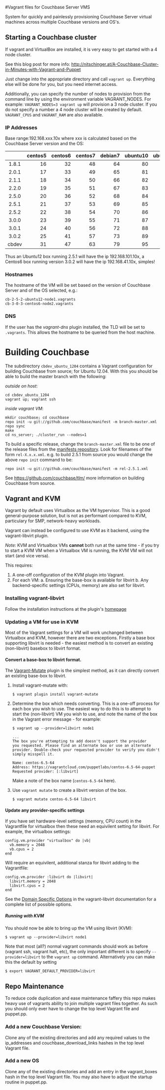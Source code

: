#Vagrant files for Couchbase Server VMS

System for quickly and painlessly provisioning Couchbase Server virtual machines across multiple Couchbase versions and OS's.
## Starting a Couchbase cluster

If vagrant and VirtualBox are installed, it is very easy to get started with a 4 node cluster.

See this blog post for more info: http://nitschinger.at/A-Couchbase-Cluster-in-Minutes-with-Vagrant-and-Puppet

Just change into the appropriate directory and call `vagrant up`. Everything else will be done for you, but you need
internet access.

Additionally, you can specify the number of nodes to provision from the command line by using the environment variable VAGRANT_NODES. For example: `VAGRANT_NODES=3 vagrant up` will provision a 3 node cluster. If you do not specify a number a 4 node cluster will be created by default. `VAGRANT_CPUS` and `VAGRANT_RAM` are also available.

### IP Addresses

Base range:192.168.xxx.10x where xxx is calculated based on the Couchbase Server version and the OS:

|       |  centos5  |  centos6  |  centos7  |  debian7  |  ubuntu10 |  ubuntu12 |  ubuntu14 |  windows  |
|:-----:|----------:|----------:|----------:|----------:|----------:|----------:|----------:|----------:|
| 1.8.1 |        16 |        32 |        48 |        64 |        80 |        96 |       112 |       128 |
| 2.0.1 |        17 |        33 |        49 |        65 |        81 |        97 |       113 |       129 |
| 2.1.1 |        18 |        34 |        50 |        66 |        82 |        98 |       114 |       130 |
| 2.2.0 |        19 |        35 |        51 |        67 |        83 |        99 |       115 |       131 |
| 2.5.0 |        20 |        36 |        52 |        68 |        84 |       100 |       116 |       132 |
| 2.5.1 |        21 |        37 |        53 |        69 |        85 |       101 |       117 |       133 |
| 2.5.2 |        22 |        38 |        54 |        70 |        86 |       102 |       118 |       134 |
| 3.0.0 |        23 |        39 |        55 |        71 |        87 |       103 |       119 |       135 |
| 3.0.1 |        24 |        40 |        56 |        72 |        88 |       104 |       120 |       136 |
| 3.0.2 |        25 |        41 |        57 |        73 |        89 |       105 |       121 |       137 |
| cbdev |        31 |        47 |        63 |        79 |        95 |       111 |       127 |       143 |

Thus an Ubuntu12 box running 2.5.1 will have the ip 192.168.101.10x, a Centos6 box running version 3.0.2 will have the ip 192.168.41.10x, simples!

### Hostnames

The hostname of the VM will be set based on the version of Couchbase Server and of the OS selected, e.g.:

    cb-2-5-2-ubuntu12-node1.vagrants
    cb-3-0-3-centos6-node2.vagrants


### DNS
If the user has the *vagrant-dns* plugin installed, the TLD will be set to `.vagrants`.  This allows the hostname to be queried from the host machine.

# Building Couchbase

The subdirectory `cbdev_ubuntu_1204` contains a Vagrant configuration for
building Couchbase from source; for Ubuntu 12.04. With this you should be able to build the master branch with the following:

*outside on host*:

    cd cbdev_ubuntu_1204
    vagrant up; vagrant ssh

*inside vagrant VM*:

    mkdir couchbase; cd couchbase
    repo init -u git://github.com/couchbase/manifest -m branch-master.xml
    repo sync
    make
    cd ns_server; ./cluster_run --nodes=1

To build a specific release, change the `branch-master.xml` file to be one of the release files from the [manifests repository][1]. Look for filenames of the form `rel-X.x.x.xml`.
e.g. to build 2.5.1 from source you would change the above `repo init` command to be:

    repo init -u git://github.com/couchbase/manifest -m rel-2.5.1.xml

[1]: https://github.com/couchbase/manifest

See https://github.com/couchbase/tlm/ more information on building Couchbase from source.

## Vagrant and KVM

Vagrant by default uses Virtualbox as the VM hypervisor. This is a
good general-purpose solution, but is not as performant compared to
KVM, particulary for SMP, network-heavy workloads.

Vagrant can instead be configured to use KVM as it backend, using the
vagrant-libvirt plugin.

*Note:* KVM and Virtualbox VMs **cannot** both run at the same time -
if you try to start a KVM VM when a Virtualbox VM is running, the KVM
VM will not start (and vice versa).

This requires:

1.  A one-off configuration of the KVM plugin into Vagrant.
2.  For each VM:
    a.  Ensuring the base-box is available for libvirt
    b.  Any backend-specific settings (CPUs, memory) are also set for libvirt.

### Installing vagrant-libvirt

Follow the installation instructions at the plugin's [homepage](https://github.com/pradels/vagrant-libvirt#installation)


### Updating a VM for use in KVM

Most of the Vagrant settings for a VM will work unchanged between
Virtualbox and KVM, however there are two exceptions. Firstly a base
box supporting libvirt is needed - the easiest method is to convert an
existing (non-libvirt) basebox to libvirt format.

#### Convert a base-box to libvirt format.

The [Vagrant-Mutate](https://github.com/sciurus/vagrant-mutate) plugin
is the simplest method, as it can directly convert an existing
base-box to libvirt.

1.  Install vagrant-mutate with:

        $ vagrant plugin install vagrant-mutate

2.  Determine the box which needs converting. This is a one-off
    process for each box you wish to use. The easiest way to do this
    is to attempt to start the (non-libvirt) VM you wish to use, and
    note the name of the box in the Vagrant error message - for example:

        $ vagrant up --provider=libvirt node1

        ...
        The box you're attempting to add doesn't support the provider
        you requested. Please find an alternate box or use an alternate
        provider. Double-check your requested provider to verify you didn't
        simply misspell it.

        Name: centos-6.5-64
        Address: https://vagrantcloud.com/puppetlabs/centos-6.5-64-puppet
        Requested provider: [:libvirt]

    Make a note of the box name (`centos-6.5-64` here).

3.  Use `vagrant mutate` to create a libvirt version of the box.

        $ vagrant mutate centos-6.5-64 libvirt

#### Update any provider-specific settings

If you have set hardware-level settings (memory, CPU count) in the
Vagrantfile for virtualbox then these need an equivilent setting for
libvirt. For example, the virtualbox settings:

    config.vm.provider "virtualbox" do |vb|
      vb.memory = 2048
      vb.cpus = 2
    end

Will require an equivilent, additional stanza for libvirt adding to the Vagrantfile:

    config.vm.provider :libvirt do |libvirt|
      libvirt.memory = 2048
      libvirt.cpus = 2
    end

See the [Domain Specific Options](https://github.com/pradels/vagrant-libvirt#domain-specific-options)
in the vagrant-libvirt documentation for a complete list of possible
options.

##### Running with KVM

You should now be able to bring up the VM using libvirt (KVM):

    $ vagrant up --provider=libvirt node1


Note that most (all?) normal vagrant commands should work as before
(vagrant ssh, vagrant halt, etc), the only important different is to
specify `--provider=libvirt` to the `vagrant up`
command. Alternatively you can make this the default by setting

    $ export VAGRANT_DEFAULT_PROVIDER=libvirt

## Repo Maintenance
To reduce code duplication and ease maintenance faffery this repo makes heavy use of vagrants ability to join multiple vagrant files together. As such you should only ever have to change the top level Vagrant file and puppet.pp.

### Add a new Couchbase Version:
Clone any of the existing directories and add any required values to the ip_addresses and couchbase_download_links hashes in the top level Vagrant file.

### Add a new OS
Clone any of the existing directories and add an entry in the vagrant_boxes hash in the top level Vagrant file. You may also have to adjust the startup routine in puppet.pp.
